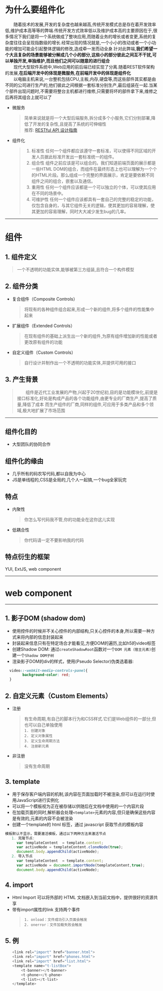 # 为什么要组件化
　　随着技术的发展,开发的复杂度也越来越高,传统开发模式总是存在着开发效率低,维护成本高等等的弊端.传统开发方式效率低以及维护成本高的主要原因在于,很多情况下我们是将一个系统做成了整块应用,而随着业务的增长或者变更,系统的复杂度往往会呈现指数级的增长.经常出现的情况就是,一个小小的改动或者一个小功能的增加可能会引起整体逻辑的修改,造成牵一发而动全身.针对此弊端,**我们希望一个大且复杂的场景能够被分解成几个小的部分,这些小的部分彼此之间互不干扰,可以单独开发,单独维护,而且他们之间可以随意的进行组合**       
　　现代大型软件系统中,Web应用的前后端已经实现了分离.随着REST软件架构的发展,**在后端开发中的体现是微服务,在前端开发中的体现是组件化**    
　　以电脑主机来说,一台整机包括CPU,主板,内存,硬盘等,而这些部件其实都是由不同的公司进行生产的,他们彼此之间根据一套标准分别生产,最后组装在一起.当某个部件出现问题时,不需要将整台主机都进行维修,只需要将坏的部件拿下来,维修之后再将其组合上就可以了
* 微服务
  > 简单来说就是将一个大型后端服务,拆分成多个小服务,它们分别部署,降低了开发的复杂性,且提高了系统的可伸缩性   
  > 推荐: [RESTful API 设计指南](http://www.ruanyifeng.com/blog/2014/05/restful_api.html)
* 组件化
  > 1. 标准性
  > 任何一个组件都应该遵守一套标准，可以使得不同区域的开发人员据此标准开发出一套标准统一的组件。
  > 2. 组合性
  > 组件之前应该是可以组合的。我们知道前端页面的展示都是一些HTML DOM的组合，而组件在最终形态上也可以理解为一个个的HTML片段。那么组成一个完整的界面展示，肯定是要依赖不同组件之间的组合，嵌套以及通信。
  > 3. 重用性
  > 任何一个组件应该都是一个可以独立的个体，可以使其应用在不同的场景中。
  > 4. 可维护性
  > 任何一个组件应该都具有一套自己的完整的稳定的功能，仅包含自身的，与其它组件无关的逻辑，使其更加的容易理解，使其更加的容易理解，同时大大减少发生bug的几率。
_____________________________________________________________
# 组件
## 1. 组件定义
> 一个不透明的功能实体,能够被第三方组装,且符合一个构件模型
## 2. 组件分类
* 复合组件（Composite Controls）
  > 将现有的各种组件组合起来,形成一个新的组件,将多个组件的性能集中起来
* 扩展组件（Extended Controls）
  > 在现有组件的基础上派生出一个新的组件,为原有组件增加新的性能或者更改原有组件的功能
* 自定义组件（Custom Controls）
  > 自行设计并制作出一个不透明的功能实体,并提供可用的接口
## 3. 产生背景
> 　　组件是近代工业发展的产物,兴起于20世纪初,目的是功能模块化,前提是接口标准化,好处是构成产品的各个功能组件,由更专业的厂商生产,提高了质量,降低了成本
> 而生产组件的厂商,同样的组件,可应用于多类产品和多个领域,极大地扩展了市场范围
_____________________________________________________________
## 组件化目的
* 大型团队的协同合作
## 组件化的缘由
* 几乎所有的码农写代码,都以自我为中心
* JS是单线程的,CSS是全局的,几个人一起搞,一个bug全家玩完
## 特点
* 内聚性
  > 你怎么写代码我不管,你的功能全在这你这儿实现
* 低耦合性
  > 你代码请一定不要影响我的代码
## 特点衍生的框架
YUI, ExtJS, web component
_____________________________________________________________
# web component
_____________________________________________________________
## 1. 影子DOM (shadow dom)   
* 使用控件的时候并不关心控件的内部结构,只关心控件的本身,所以需要一种方式来将内部的信息封装起来
* 封装起来信息只有在特定场合才能看见,方便DOM的遍历,比如h5的video标签
* 创建Shadow DOM: 通过`createShadowRoot`函数对一个`DOM 元素（宿主元素)`创建一个`Shadow DOM子树`
* 渲染影子DOM的div的样式，使用(Pseudo Selector)伪类选着器:
```css
  video::-webkit-media-controls-panel{    
        background-color: red;    
  }
```
## 2. 自定义元素（Custom Elements）   
* 注册
  > 有生命周期,有自己的脚本行为和CSS样式.它们是Web组件的一部分,但也可以自己单独使用    
  > `1. 创建对象`   
  > `2. 定义对象属性`   
  > `3. 定义生命周期方法`   
  > `4. 注册新元素`    
* 非注册
  > 没有生命周期 
## 3. template
* 用于保存客户端内容的机制,该内容在页面加载时不被渲染,但可以在运行时使用JavaScript进行实例化
* 可以将一个模板视为正在被存储以供随后在文档中使用的一个内容片段
* 在加载页面的同时,解析器会处理`<template>`元素的内容,但只是确保这些内容是有效的,元素的内容不会被渲染    
* 创建一个template的 html 标签，通过 javascript 获取节点的模板内容   
```javaScript
模板默认不显示，需要激活模板，通过以下两种方法来激活节点
   1. 克隆节点:
　　  var templateContent  = template.content;
　　  var activeNode = templateContent.cloneNode(true);
　　  document.body.appendChild(activeNode);
   2. 导入节点
　　  var templateContent  = template.content;
　　  var activeNode = document.importNode(templateContent,true);
　　  document.body.appendChild(activeNode);
```
## 4. import
* Html Import 可以将外部的 HTML 文档嵌入到当前文档中，提供很好的资源共享        
* 带有import属性的link 支持两个事件      
  > `1. onload：文件成功引入页面会触发`   
  > `2. onerror：文件加载失败会触发`    
## 5. 例
```javaScript
　　<link rel="import" href="banner.html">
　　<link rel="import" href="phones.html">
　　<link rel="import" href="list.html">
　　<template name="t-listBox">
    　　<t-banner></t-banner>
    　　<t-phone></t-phone>
    　　<t-list></t-list>
　　</template>
```
